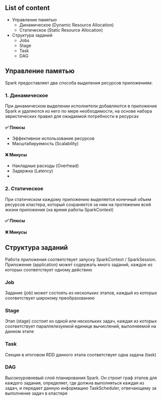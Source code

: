 ## List of content
- Управление памятью
  - Динамическое (Dynamic Resource Allocation)
  - Статическое (Static Resource Allocation)
- Структура заданий
  - Jobs
  - Stage
  - Task
  - DAG
 
## Управление памятью
Spark предоставляет два способа выделения ресурсов приложениям:

### 1. Динамическое
При динамическом выделении исполнители добавляются в приложение Spark и удаляются из него по мере необходимости, на основе набора эвристических правил для ожидаемой потребности в ресурсах

#### ✅ Плюсы
- Эффективное использование ресурсов
- Масштабируемость (Scalability)

#### ❌ Минусы
- Накладные расходы (Overhead)
- Задержка (Latency)
- 
### 2. Статическое
При статическом каждому приложению выделяется конечный объем ресурсов кластера, который сохраняется за ним на протяжении всей жизни приложения (на время работы SparkContext)

#### ✅ Плюсы
#### ❌ Минусы

## Структура заданий

Работа приложения соответствует запуску SparkContext / SparkSession. Приложение (application) может содержать много заданий, каждое из которых соответствует одному действию

### Job
Задание (job) может состоять из нескольких этапов, каждый из которых соответствует широкому преобразованию
### Stage
Этап (stage) состоит из одной или нескольких задач, каждая из которых соответствует параллелизуемой единице вычислений, выполняемой на данном этапе
### Task
Секции в итоговом RDD данного этапа соответствует одна задача (task)
### DAG
Высокоуровневый слой планирования Spark. Он строит граф этапов для каждого задания, определяет, где должна выполняться каждая из задач, и передает данную информацию TaskScheduler, отвечающему за выполнение задач в кластере
